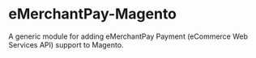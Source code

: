 eMerchantPay-Magento
====================

A generic module for adding eMerchantPay Payment (eCommerce Web Services API) support to Magento.
